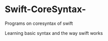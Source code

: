 Swift-CoreSyntax-
=================

Programs on coresyntax of swift

Learning basic syntax and the way swift works
